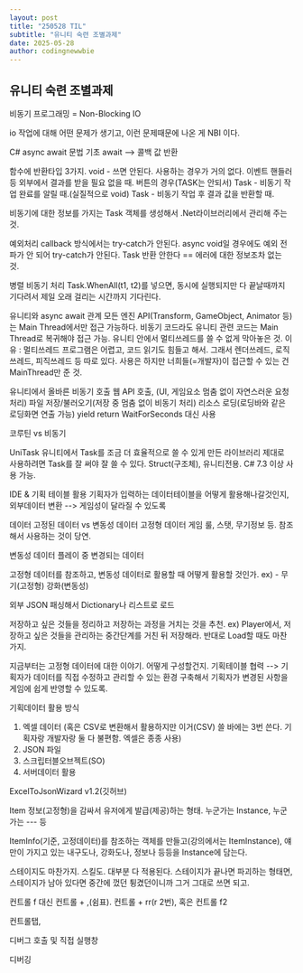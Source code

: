 ```yaml
---
layout: post
title: "250528 TIL"
subtitle: "유니티 숙련 조별과제"
date: 2025-05-28
author: codingnewwbie
---
```


## 유니티 숙련 조별과제
비동기 프로그래밍 = Non-Blocking IO

io 작업에 대해 어떤 문제가 생기고, 이런 문제때문에 나온 게 NBI 이다.


C# async await 문법 기초
await --> 콜백 값 반환

함수에 반환타입 3가지.
void - 쓰면 안된다. 사용하는 경우가 거의 없다. 이벤트 핸들러 등 외부에서 결과를 받을 필요 없을 때. 버튼의 경우(TASK는 안되서)
Task - 비동기 작업 완료를 알릴 때.(실질적으로 void)
Task<T> - 비동기 작업 후 결과 값을 반환할 때.

비동기에 대한 정보를 가지는 Task 객체를 생성해서 .Net라이브러리에서 관리해 주는 것.

예외처리
callback 방식에서는 try-catch가 안된다.
async void일 경우에도 예외 전파가 안 되어 try-catch가 안된다.
Task 반환 안한다 == 에러에 대한 정보조차 없는 것.


병렬 비동기 처리
Task.WhenAll(t1, t2)를 넣으면, 동시에 실행되지만 다 끝날때까지 기다려서 제일 오래 걸리는 시간까지 기다린다.



유니티와 async await 관계
모든 엔진 API(Transform, GameObject, Animator 등) 는 Main Thread에서만 접근 가능하다.
비동기 코드라도 유니티 관련 코드는 Main Thread로 복귀해야 접근 가능.
유니티 안에서 멀티쓰레드를 쓸 수 없게 막아놓은 것. 
이유 : 멀티쓰레드 프로그램은 어렵고, 코드 읽기도 힘들고 해서.
그래서 렌더쓰레드, 로직쓰레드, 피직쓰레드 등 따로 있다.
사용은 하지만 너희들(=개발자)이 접근할 수 있는 건 MainThread만 준 것.


유니티에서 올바른 비동기 호출
웹 API 호출, (UI, 게임요소 멈춤 없이 자연스러운 요청 처리)
파일 저장/불러오기(저장 중 멈춤 없이 비동기 처리)
리소스 로딩(로딩바와 같은 로딩화면 연출 가능)
yield return WaitForSeconds 대신 사용

코루틴 vs 비동기


UniTask
유니티에서 Task를 조금 더 효율적으로 쓸 수 있게 만든 라이브러리
제대로 사용하려면 Task를 잘 써야 잘 쓸 수 있다.
Struct(구조체), 유니티전용. C# 7.3 이상 사용 가능. 



IDE & 기획 테이블 활용
기획자가 입력하는 데이터테이블을 어떻게 활용해나갈것인지, 
외부데이터 변환 --> 게임성이 달라질 수 있도록

데이터
고정된 데이터 vs 변동성 데이터
고정형 데이터
게임 룰, 스탯, 무기정보 등. 참조해서 사용하는 것이 당연.

변동성 데이터
플레이 중 변경되는 데이터

고정형 데이터를 참조하고, 변동성 데이터로 활용할 때 어떻게 활용할 것인가. 
ex) - 무기(고정형) 강화(변동성)


외부 JSON 패싱해서 Dictionary나 리스트로 로드

저장하고 싶은 것들을 정리하고 저장하는 과정을 거치는 것을 추천.
ex) Player에서, 저장하고 싶은 것들을 관리하는 중간단계를 거친 뒤 저장해라.
반대로 Load할 때도 마찬가지.


지금부터는 고정형 데이터에 대한 이야기. 어떻게 구성할건지.
기획테이블 협력 --> 기획자가 데이터를 직접 수정하고 관리할 수 있는 환경 구축해서 기획자가 변경된 사항을 게임에 쉽게 반영할 수 있도록.

기획데이터 활용 방식
1. 엑셀 데이터 (혹은 CSV로 변환해서 활용하지만 이거(CSV) 쓸 바에는 3번 쓴다. 기획자랑 개발자랑 둘 다 불편함. 엑셀은 종종 사용)
2. JSON 파일
3. 스크립터블오브젝트(SO)
4. 서버데이터 활용

ExcelToJsonWizard v1.2(깃허브)

Item 정보(고정형)을 감싸서 유저에게 발급(제공)하는 형태. 누군가는 Instance, 누군가는 --- 등

ItemInfo(기준, 고정데이터)를 참조하는 객체를 만들고(강의에서는 ItemInstance), 얘만이 가지고 있는 내구도나, 강화도나, 정보나 등등을 Instance에 담는다.

스테이지도 마찬가지. 스킬도. 대부분 다 적용된다.
스테이지가 끝나면 파괴하는 형태면, 스테이지가 남아 있다면 중간에 껐던 튕겼던이니까 그거 그대로 쓰면 되고. 

컨트롤 f 대신 컨트롤 + ,(쉼표). 컨트롤 + rr(r 2번), 혹은 컨트롤 f2

컨트롤탭,


디버그 호출 및 직접 실행창

디버깅 
